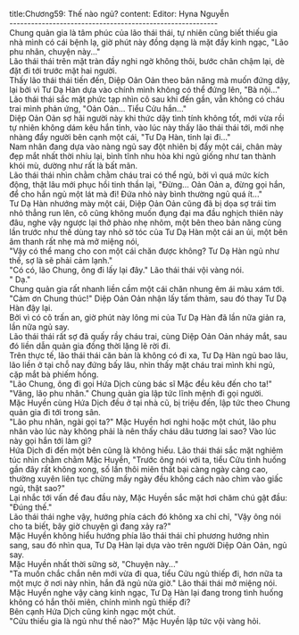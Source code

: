 title:Chương59: Thế nào ngủ?
content:
Editor: Hyna Nguyễn<br>----------------------------------------------------------<br>Chung quản gia là tâm phúc của lão thái thái, tự nhiên cũng biết thiếu gia nhà mình có cái bệnh lạ, giờ phút này đồng dạng là mặt đầy kinh ngạc, "Lão phu nhân, chuyện này..."<br>Lão thái thái trên mặt tràn đầy nghi ngờ không thôi, bước chân chậm lại, dè đặt đi tới trước mặt hai người.<br>Thấy lão thái thái tiến đến, Diệp Oản Oản theo bản năng mà muốn đứng dậy, lại bởi vì Tư Dạ Hàn dựa vào chính mình không có thể đứng lên, "Bà nội..."<br>Lão thái thái sắc mặt phức tạp nhìn cô sau khi đến gần, vẫn không có cháu trai mình phản ứng, "Oản Oản... Tiểu Cửu hắn..."<br>Diệp Oản Oản sợ hãi người này khi thức dậy tình tính không tốt, mới vừa rồi tự nhiên không dám kêu hắn tỉnh, vào lúc này thấy lão thái thái tới, mới nhẹ nhàng đẩy người bên cạnh một cái, "Tư Dạ Hàn, tỉnh lại đi..."<br>Nam nhân đang dựa vào nàng ngủ say đột nhiên bị đẩy một cái, chân mày đẹp mắt nhất thời nhíu lại, bình tĩnh nhu hòa khi ngủ giống như tan thành khói mù, dường như rất là bất mãn.<br>Lão thái thái nhìn chằm chằm cháu trai có thể ngủ, bởi vì quá mức kích động, thật lâu mới phục hồi tinh thần lại, "Đừng... Oản Oản a, đừng gọi hắn, để cho hắn ngủ một lát mà đi! Đứa nhỏ này bình thường ngủ quá ít..."<br>Tư Dạ Hàn nhướng mày một cái, Diệp Oản Oản cũng đã bị dọa sợ trái tim nhỏ thẳng run lên, cô cũng không muốn đụng đại ma đầu nghịch thiên này đâu, nghe vậy ngược lại thở phào nhẹ nhõm, một bên theo bản năng cùng lần trước như thế dùng tay nhỏ sờ tóc của Tư Dạ Hàn một cái an ủi, một bên âm thanh rất nhẹ mà mở miệng nói,<br>"Vậy có thể mang cho con một cái chăn được không? Tư Dạ Hàn ngủ như thế, sợ là sẽ phải cảm lạnh."<br>"Có có, lão Chung, ông đi lấy lại đây." Lão thái thái vội vàng nói.<br>" Dạ."<br>Chung quản gia rất nhanh liền cầm một cái chăn nhung êm ái màu xám tới.<br>"Cảm ơn Chung thúc!" Diệp Oản Oản nhận lấy tấm thảm, sau đó thay Tư Dạ Hàn đậy lại.<br>Bởi vì có cô trấn an, giờ phút này lông mi của Tư Dạ Hàn đã lần nữa giản ra, lần nữa ngủ say.<br>Lão thái thái rất sợ đã quấy rầy cháu trai, cùng Diệp Oản Oản nháy mắt, sau đó liền dẫn quản gia đồng thời lặng lẽ rời đi.<br>Trên thực tế, lão thái thái căn bản là không có đi xa, Tư Dạ Hàn ngủ bao lâu, lão liền ở tại chỗ nay đứng bấy lâu, nhìn thấy mặt cháu trai mình khi ngủ, cặp mắt bà phiếm hồng.<br>"Lão Chung, ông đi gọi Hứa Dịch cùng bác sĩ Mặc đều kêu đến cho ta!"<br>"Vâng, lão phu nhân." Chung quản gia lập tức lĩnh mệnh đi gọi người.<br>Mặc Huyền cùng Hứa Dịch đều ở tại nhà cũ, bị triệu đến, lập tức theo Chung quản gia đi tới trong sân.<br>"Lão phu nhân, ngài gọi ta?" Mặc Huyền hơi nghi hoặc một chút, lão phu nhân vào lúc này không phải là nên thấy cháu dâu tương lai sao? Vào lúc này gọi hắn tới làm gì?<br>Hứa Dịch đi đến một bên cũng là không hiểu. Lão thái thái sắc mặt nghiêm túc nhìn chằm chằm Mặc Huyền, "Trước ông nói với ta, tiểu Cửu tình huống gần đây rất không xong, số lần thôi miên thất bại càng ngày càng cao, thường xuyên liên tục chừng mấy ngày đều không cách nào chìm vào giấc ngủ, thật sao?"<br>Lại nhắc tới vấn đề đau đầu này, Mặc Huyền sắc mặt hơi chăm chú gật đầu:<br>"Đúng thế."<br>Lão thái thái nghe vậy, hướng phía cách đó không xa chỉ chỉ, "Vậy ông nói cho ta biết, bây giờ chuyện gì đang xảy ra?"<br>Mặc Huyền không hiểu hướng phía lão thái thái chỉ phương hướng nhìn sang, sau đó nhìn qua, Tư Dạ Hàn lại dựa vào trên người Diệp Oản Oản, ngủ say.<br>Mặc Huyền nhất thời sững sờ, "Chuyện này..."<br>"Ta muốn chắc chắn nên mới vừa đi qua, tiểu Cửu ngủ thiếp đi, hơn nữa ta một mực ở nơi này nhìn, hắn đã ngủ nửa giờ." Lão thái thái mở miệng nói.<br>Mặc Huyền nghe vậy càng kinh ngạc, Tư Dạ Hàn lại đang trong tình huống không có hắn thôi miên, chính mình ngủ thiếp đi?<br>Bên cạnh Hứa Dịch cũng kinh ngạc một chút.<br>"Cửu thiếu gia là ngủ như thế nào?" Mặc Huyền lập tức vội vàng hỏi.